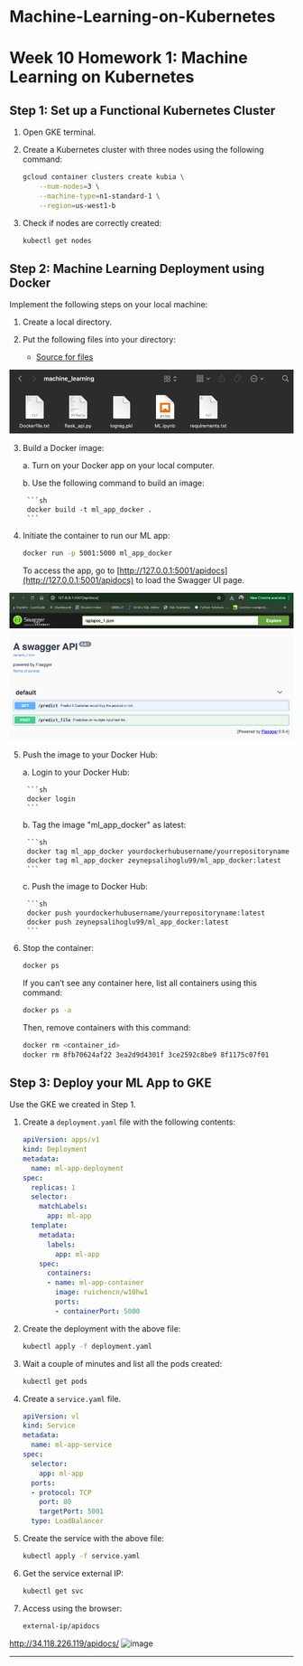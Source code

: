 # Machine-Learning-on-Kubernetes

# Week 10 Homework 1: Machine Learning on Kubernetes

## Step 1: Set up a Functional Kubernetes Cluster

1. Open GKE terminal.

2. Create a Kubernetes cluster with three nodes using the following command:

    ```sh
    gcloud container clusters create kubia \
        --num-nodes=3 \
        --machine-type=n1-standard-1 \
        --region=us-west1-b
    ```

3. Check if nodes are correctly created:

    ```sh
    kubectl get nodes
    ```

## Step 2: Machine Learning Deployment using Docker

Implement the following steps on your local machine:

1. Create a local directory.

2. Put the following files into your directory:

    - [Source for files](https://github.com/HasnaeTalibi/Machine-Learning-Deployment-using-Docker/tree/main)

![Files in folder:](image.png)

3. Build a Docker image:

    a. Turn on your Docker app on your local computer.
    
    b. Use the following command to build an image:

        ```sh
        docker build -t ml_app_docker .
        ```

4. Initiate the container to run our ML app:

    ```sh
    docker run -p 5001:5000 ml_app_docker
    ```

    To access the app, go to [http://127.0.0.1:5001/apidocs](http://127.0.0.1:5001/apidocs) to load the Swagger UI page.

![Result:](image-1.png)

5. Push the image to your Docker Hub:

    a. Login to your Docker Hub:

        ```sh
        docker login
        ```

    b. Tag the image "ml_app_docker" as latest:

        ```sh
        docker tag ml_app_docker yourdockerhubusername/yourrepositoryname
        docker tag ml_app_docker zeynepsalihoglu99/ml_app_docker:latest
        ```

    c. Push the image to Docker Hub:

        ```sh
        docker push yourdockerhubusername/yourrepositoryname:latest
        docker push zeynepsalihoglu99/ml_app_docker:latest
        ```

6. Stop the container:

    ```sh
    docker ps
    ```

    If you can’t see any container here, list all containers using this command:

    ```sh
    docker ps -a
    ```

    Then, remove containers with this command:

    ```sh
    docker rm <container_id>
    docker rm 8fb70624af22 3ea2d9d4301f 3ce2592c8be9 8f1175c07f01
    ```

## Step 3: Deploy your ML App to GKE

Use the GKE we created in Step 1.

1. Create a `deployment.yaml` file with the following contents:

    ```yaml
    apiVersion: apps/v1
    kind: Deployment
    metadata:
      name: ml-app-deployment
    spec:
      replicas: 1
      selector:
        matchLabels:
          app: ml-app
      template:
        metadata:
          labels:
            app: ml-app
        spec:
          containers:
          - name: ml-app-container
            image: ruichencn/w10hw1
            ports:
            - containerPort: 5000
    ```

2. Create the deployment with the above file:

    ```sh
    kubectl apply -f deployment.yaml
    ```

3. Wait a couple of minutes and list all the pods created:

    ```sh
    kubectl get pods
    ```

4. Create a `service.yaml` file.

    ```yaml
    apiVersion: vl 
    kind: Service 
    metadata:
      name: ml-app-service 
    spec:
      selector:
        app: ml-app 
      ports:
      - protocol: TCP
        port: 80
        targetPort: 5001
      type: LoadBalancer
    ```

5. Create the service with the above file:

    ```sh
    kubectl apply -f service.yaml
    ```

6. Get the service external IP:

    ```sh
    kubectl get svc
    ```

7. Access using the browser:

    ```sh
    external-ip/apidocs
    ```
http://34.118.226.119/apidocs/
<img width="468" alt="image" src="https://github.com/user-attachments/assets/a2cb7ca6-38fa-48e5-9ca0-c7baa03ae612">


---

